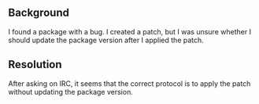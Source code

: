 ## Background

I found a package with a bug. I created a patch, but I was unsure whether I should update the package version after I applied the patch.

## Resolution

After asking on IRC, it seems that the correct protocol is to apply the patch without updating the package version.
